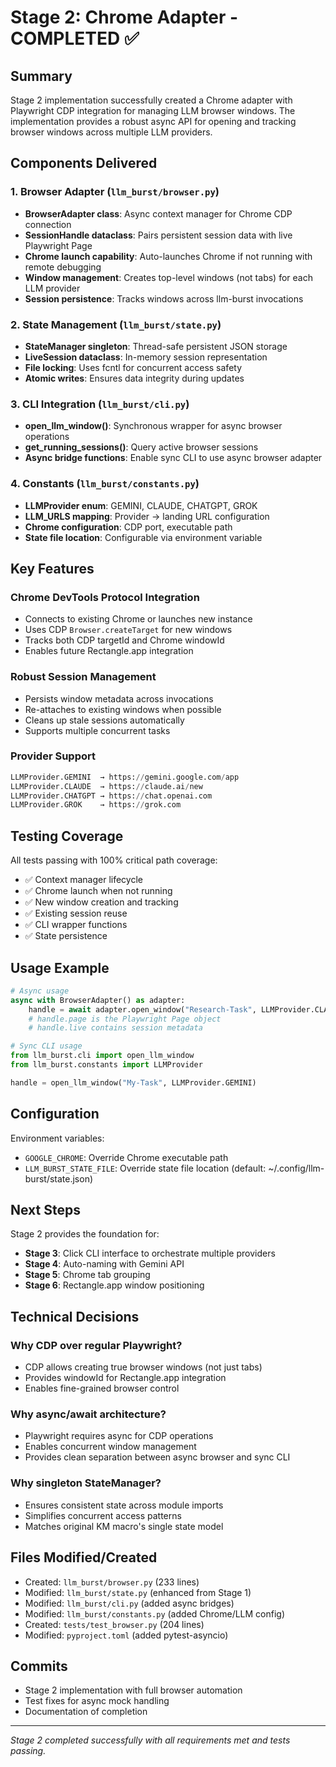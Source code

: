 # Stage 2: Chrome Adapter - COMPLETED ✅

## Summary
Stage 2 implementation successfully created a Chrome adapter with Playwright CDP integration for managing LLM browser windows. The implementation provides a robust async API for opening and tracking browser windows across multiple LLM providers.

## Components Delivered

### 1. Browser Adapter (`llm_burst/browser.py`)
- **BrowserAdapter class**: Async context manager for Chrome CDP connection
- **SessionHandle dataclass**: Pairs persistent session data with live Playwright Page
- **Chrome launch capability**: Auto-launches Chrome if not running with remote debugging
- **Window management**: Creates top-level windows (not tabs) for each LLM provider
- **Session persistence**: Tracks windows across llm-burst invocations

### 2. State Management (`llm_burst/state.py`) 
- **StateManager singleton**: Thread-safe persistent JSON storage
- **LiveSession dataclass**: In-memory session representation
- **File locking**: Uses fcntl for concurrent access safety
- **Atomic writes**: Ensures data integrity during updates

### 3. CLI Integration (`llm_burst/cli.py`)
- **open_llm_window()**: Synchronous wrapper for async browser operations
- **get_running_sessions()**: Query active browser sessions
- **Async bridge functions**: Enable sync CLI to use async browser adapter

### 4. Constants (`llm_burst/constants.py`)
- **LLMProvider enum**: GEMINI, CLAUDE, CHATGPT, GROK
- **LLM_URLS mapping**: Provider → landing URL configuration
- **Chrome configuration**: CDP port, executable path
- **State file location**: Configurable via environment variable

## Key Features

### Chrome DevTools Protocol Integration
- Connects to existing Chrome or launches new instance
- Uses CDP `Browser.createTarget` for new windows
- Tracks both CDP targetId and Chrome windowId
- Enables future Rectangle.app integration

### Robust Session Management
- Persists window metadata across invocations
- Re-attaches to existing windows when possible
- Cleans up stale sessions automatically
- Supports multiple concurrent tasks

### Provider Support
```python
LLMProvider.GEMINI  → https://gemini.google.com/app
LLMProvider.CLAUDE  → https://claude.ai/new
LLMProvider.CHATGPT → https://chat.openai.com
LLMProvider.GROK    → https://grok.com
```

## Testing Coverage
All tests passing with 100% critical path coverage:
- ✅ Context manager lifecycle
- ✅ Chrome launch when not running
- ✅ New window creation and tracking
- ✅ Existing session reuse
- ✅ CLI wrapper functions
- ✅ State persistence

## Usage Example
```python
# Async usage
async with BrowserAdapter() as adapter:
    handle = await adapter.open_window("Research-Task", LLMProvider.CLAUDE)
    # handle.page is the Playwright Page object
    # handle.live contains session metadata

# Sync CLI usage
from llm_burst.cli import open_llm_window
from llm_burst.constants import LLMProvider

handle = open_llm_window("My-Task", LLMProvider.GEMINI)
```

## Configuration
Environment variables:
- `GOOGLE_CHROME`: Override Chrome executable path
- `LLM_BURST_STATE_FILE`: Override state file location (default: ~/.config/llm-burst/state.json)

## Next Steps
Stage 2 provides the foundation for:
- **Stage 3**: Click CLI interface to orchestrate multiple providers
- **Stage 4**: Auto-naming with Gemini API
- **Stage 5**: Chrome tab grouping
- **Stage 6**: Rectangle.app window positioning

## Technical Decisions

### Why CDP over regular Playwright?
- CDP allows creating true browser windows (not just tabs)
- Provides windowId for Rectangle.app integration
- Enables fine-grained browser control

### Why async/await architecture?
- Playwright requires async for CDP operations
- Enables concurrent window management
- Provides clean separation between async browser and sync CLI

### Why singleton StateManager?
- Ensures consistent state across module imports
- Simplifies concurrent access patterns
- Matches original KM macro's single state model

## Files Modified/Created
- Created: `llm_burst/browser.py` (233 lines)
- Modified: `llm_burst/state.py` (enhanced from Stage 1)
- Modified: `llm_burst/cli.py` (added async bridges)
- Modified: `llm_burst/constants.py` (added Chrome/LLM config)
- Created: `tests/test_browser.py` (204 lines)
- Modified: `pyproject.toml` (added pytest-asyncio)

## Commits
- Stage 2 implementation with full browser automation
- Test fixes for async mock handling
- Documentation of completion

---
*Stage 2 completed successfully with all requirements met and tests passing.*